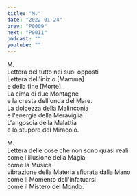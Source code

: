 ```yaml
---
title: "M."
date: "2022-01-24"
prev: "P0009"
next: "P0011"
podcast: ""
youtube: ""
---
```


M.  
Lettera del tutto nei suoi opposti  
Lettera dell'inizio [Mamma]  
e della fine [Morte].  
La cima di due Montagne  
e la cresta dell'onda del Mare.  
La dolcezza della Malinconia  
e l'energia della Meraviglia.  
L'angoscia della Malattia  
e lo stupore del Miracolo.  

M.  
Lettera delle cose che non sono quasi reali  
come l'illusione della Magia  
come la Musica  
vibrazione della Materia sfiorata dalla Mano  
come il Momento dell'infatuarsi  
come il Mistero del Mondo.  
